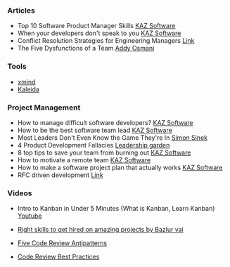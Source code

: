 ### Articles

- Top 10 Software Product Manager Skills [KAZ Software](https://kaz.com.bd/blog/2020/2/24/top-10-software-product-manager-skills)
- When your developers don't speak to you [KAZ Software](https://kaz.com.bd/blog/2020/1/14/when-your-developers-dont-speak-to-you)
- Conflict Resolution Strategies for Engineering Managers [Link](https://hybridhacker.email/p/conflict-resolution-strategies-in-engineering)
- The Five Dysfunctions of a Team [Addy Osmani](https://www.linkedin.com/feed/update/urn:li:activity:7000540911050907648/)

### Tools
- [xmind](https://xmind.com/)
- [Kaleida](https://www.kaleida.team/)

### Project Management

- How to manage difficult software developers? [KAZ Software](https://kaz.com.bd/blog/2020/3/5/how-to-manage-difficult-software-developers)
- How to be the best software team lead [KAZ Software](https://kaz.com.bd/blog/2020/2/28/how-to-be-the-best-software-team-lead)
- Most Leaders Don't Even Know the Game They're In [Simon Sinek](https://youtu.be/RyTQ5-SQYTo?si=39hIUgZ95QkrGsZj)
- 4 Product Development Fallacies [Leadership garden](https://leadership.garden/product-development-fallacies/)
- 8 top tips to save your team from burning out [KAZ Software](https://kaz.com.bd/blog/2020/1/17/how-to-save-your-team-from-burning-out)
- How to motivate a remote team [KAZ Software](https://kaz.com.bd/blog/2021/11/16/how-to-motivate-a-remote-team)
- How to make a software project plan that actually works [KAZ Software](https://kaz.com.bd/blog/2021/11/17/how-to-make-a-software-project-plan-that-actually-works)
- RFC driven development [Link](https://engineering-management.space/post/rfc-driven-development/)

### Videos 
- Intro to Kanban in Under 5 Minutes (What is Kanban, Learn Kanban) [Youtube](https://youtu.be/R8dYLbJiTUE?si=Qd3ayJAICdR6HNcH)

- [Right skills to get hired on amazing projects by Bazlur vai](https://www.linkedin.com/pulse/right-skills-get-hired-amazing-projects-a-n-m-bazlur-rahman/)
- [Five Code Review Antipatterns](https://blogs.oracle.com/javamagazine/post/five-code-review-antipatterns)
- [Code Review Best Practices](https://trishagee.github.io/post/code_review_best_practices/)